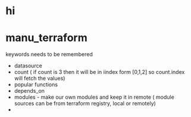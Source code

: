 
# hi
# manu_terraform

keywords needs to be remembered
- datasource
- count               ( if count is 3 then it will be in iindex form [0,1,2] so count.index will fetch the values)
- popular functions 
- depends_on
- modules  - make our own modules and keep it in remote ( module sources can be from terraform registry, local or remotely)
- 